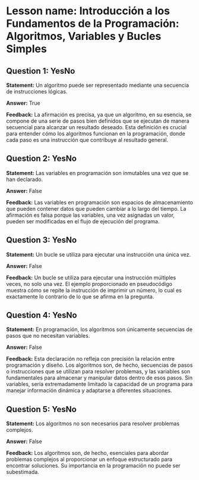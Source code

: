 # Lesson name: Introducción a los Fundamentos de la Programación: Algoritmos, Variables y Bucles Simples

## Question 1: YesNo

**Statement:** Un algoritmo puede ser representado mediante una secuencia de instrucciones lógicas.

**Answer:** True

**Feedback:**
La afirmación es precisa, ya que un algoritmo, en su esencia, se compone de una serie de pasos bien definidos que se ejecutan de manera secuencial para alcanzar un resultado deseado. Esta definición es crucial para entender cómo los algoritmos funcionan en la programación, donde cada paso es una instrucción que contribuye al resultado general.


## Question 2: YesNo

**Statement:** Las variables en programación son inmutables una vez que se han declarado.

**Answer:** False

**Feedback:**
Las variables en programación son espacios de almacenamiento que pueden contener datos que pueden cambiar a lo largo del tiempo. La afirmación es falsa porque las variables, una vez asignadas un valor, pueden ser modificadas en el flujo de ejecución del programa.


## Question 3: YesNo

**Statement:** Un bucle se utiliza para ejecutar una instrucción una única vez.

**Answer:** False

**Feedback:**
Un bucle se utiliza para ejecutar una instrucción múltiples veces, no solo una vez. El ejemplo proporcionado en pseudocódigo muestra cómo se repite la instrucción de imprimir un número, lo cual es exactamente lo contrario de lo que se afirma en la pregunta.


## Question 4: YesNo

**Statement:** En programación, los algoritmos son únicamente secuencias de pasos que no necesitan variables.

**Answer:** False

**Feedback:**
Esta declaración no refleja con precisión la relación entre programación y diseño. Los algoritmos son, de hecho, secuencias de pasos o instrucciones que se utilizan para resolver problemas, y las variables son fundamentales para almacenar y manipular datos dentro de esos pasos. Sin variables, sería extremadamente limitado la capacidad de un programa para manejar información dinámica y adaptarse a diferentes situaciones.


## Question 5: YesNo

**Statement:** Los algoritmos no son necesarios para resolver problemas complejos.

**Answer:** False

**Feedback:**
Los algoritmos son, de hecho, esenciales para abordar problemas complejos al proporcionar un enfoque estructurado para encontrar soluciones. Su importancia en la programación no puede ser subestimada.

